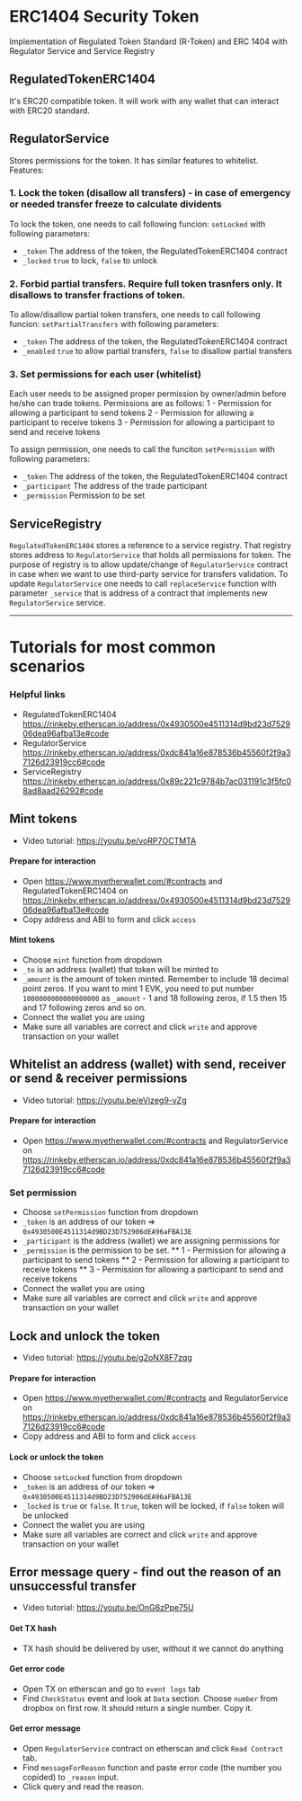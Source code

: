 # ERC1404 Security Token
Implementation of Regulated Token Standard (R-Token) and ERC 1404 with Regulator Service and Service Registry

## RegulatedTokenERC1404
It's ERC20 compatible token. It will work with any wallet that can interact with ERC20 standard.

## RegulatorService
Stores permissions for the token. It has similar features to whitelist. 
Features:
### 1. Lock the token (disallow all transfers) - in case of emergency or needed transfer freeze to calculate dividents
To lock the token, one needs to call following funcion:
`setLocked` with following parameters:
* `_token` The address of the token, the RegulatedTokenERC1404 contract
* `_locked` `true` to lock, `false` to unlock

### 2. Forbid partial transfers. Require full token trasnfers only. It disallows to transfer fractions of token.
To allow/disallow partial token transfers, one needs to call following funcion:
`setPartialTransfers` with following parameters:
* `_token` The address of the token, the RegulatedTokenERC1404 contract
* `_enabled` `true` to allow partial transfers, `false` to disallow partial transfers

### 3. Set permissions for each user (whitelist)
Each user needs to be assigned proper permission by owner/admin before he/she can trade tokens. Permissions are as follows:
1 - Permission for allowing a participant to send tokens
2 - Permission for allowing a participant to receive tokens
3 - Permission for allowing a participant to send and receive tokens

To assign permission, one needs to call the funciton `setPermission` with following parameters:
* `_token` The address of the token, the RegulatedTokenERC1404 contract
* `_participant` The address of the trade participant
* `_permission` Permission to be set

## ServiceRegistry
`RegulatedTokenERC1404` stores a reference to a service registry. That registry stores address to `RegulatorService` that holds all permissions for token. The purpose of registry is to allow update/change of `RegulatorService` contract in case when we want to use third-party service for transfers validation.
To update `RegulatorService` one needs to call `replaceService` function with parameter `_service` that is address of a contract that implements new `RegulatorService` service.

-----------------

# Tutorials for most common scenarios
### Helpful links
* RegulatedTokenERC1404 https://rinkeby.etherscan.io/address/0x4930500e4511314d9bd23d752906dea96afba13e#code
* RegulatorService https://rinkeby.etherscan.io/address/0xdc841a16e878536b45560f2f9a37126d23919cc6#code
* ServiceRegistry https://rinkeby.etherscan.io/address/0x89c221c9784b7ac031191c3f5fc08ad8aad26292#code

## Mint tokens
* Video tutorial: https://youtu.be/voRP7OCTMTA
#### Prepare for interaction
* Open https://www.myetherwallet.com/#contracts and RegulatedTokenERC1404 on https://rinkeby.etherscan.io/address/0x4930500e4511314d9bd23d752906dea96afba13e#code
* Copy address and ABI to form and click `access`
#### Mint tokens
* Choose `mint` function from dropdown
* `_to` is an address (wallet) that token will be minted to
* `_amount` is the amount of token minted. Remember to include 18 decimal point zeros. If you want to mint 1 EVK, you need to put number `1000000000000000000` as `_amount` - 1 and 18 following zeros, if 1.5 then 15 and 17 following zeros and so on.
* Connect the wallet you are using
* Make sure all variables are correct and click `write` and approve transaction on your wallet
## Whitelist an address (wallet) with send, receiver or send & receiver permissions
* Video tutorial: https://youtu.be/eVizeg9-vZg
#### Prepare for interaction
* Open https://www.myetherwallet.com/#contracts and RegulatorService on https://rinkeby.etherscan.io/address/0xdc841a16e878536b45560f2f9a37126d23919cc6#code
### Set permission
* Choose `setPermission` function from dropdown
* `_token` is an address of our token => `0x4930500E4511314d9BD23D752906dEA96aFBA13E`
* `_participant` is the address (wallet) we are assigning permissions for
* `_permission` is the permission to be set.
** 1 - Permission for allowing a participant to send tokens
** 2 - Permission for allowing a participant to receive tokens
** 3 - Permission for allowing a participant to send and receive tokens
* Connect the wallet you are using
* Make sure all variables are correct and click `write` and approve transaction on your wallet
## Lock and unlock the token
* Video tutorial: https://youtu.be/g2oNX8F7zqg
#### Prepare for interaction
* Open https://www.myetherwallet.com/#contracts and RegulatorService on https://rinkeby.etherscan.io/address/0xdc841a16e878536b45560f2f9a37126d23919cc6#code
* Copy address and ABI to form and click `access`
#### Lock or unlock the token
* Choose `setLocked` function from dropdown
* `_token` is an address of our token => `0x4930500E4511314d9BD23D752906dEA96aFBA13E`
* `_locked` is `true` or `false`. It `true`, token will be locked, if `false` token will be unlocked
* Connect the wallet you are using
* Make sure all variables are correct and click `write` and approve transaction on your wallet
## Error message query - find out the reason of an unsuccessful transfer
* Video tutorial: https://youtu.be/OnG6zPpe75U
#### Get TX hash
* TX hash should be delivered by user, without it we cannot do anything
#### Get error code
* Open TX on etherscan and go to `event logs` tab
* Find `CheckStatus` event and look at `Data` section. Choose `number` from dropbox on first row. It should return a single number. Copy it.
#### Get error message
* Open `RegulatorService` contract on etherscan and click `Read Contract` tab.
* Find `messageForReason` function and paste error code (the number you copided) to `_reason` input.
* Click query and read the reason.
